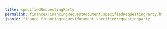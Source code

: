 ```yaml
---
title: specifiedRequestingParty
permalink: finance/FinancingRequestDocument.specifiedRequestingParty.html
jsonid: finance_financingrequestdocument_specifiedrequestingparty
---
```

